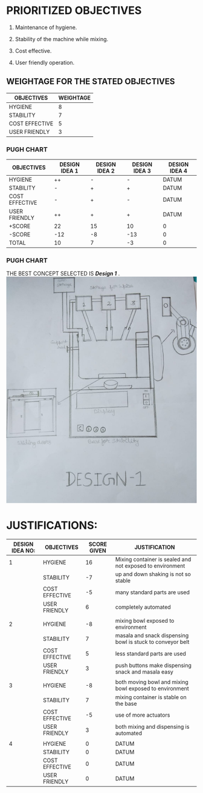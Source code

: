 # PRIORITIZED OBJECTIVES 

1. Maintenance of hygiene.

2. Stability of the machine while mixing.

3. Cost effective.

4. User friendly operation.



## WEIGHTAGE  FOR THE STATED OBJECTIVES 

|OBJECTIVES|WEIGHTAGE|
|--|--|
|HYGIENE|8|
|STABILITY|7|
|COST EFFECTIVE|5|
|USER FRIENDLY|3|


### PUGH CHART

|OBJECTIVES|DESIGN IDEA 1|DESIGN IDEA 2|DESIGN IDEA 3|DESIGN IDEA 4|
|--|--|--|--|--|
|HYGIENE|++|-|-|DATUM|
|STABILITY|-|+|+|DATUM|
|COST EFFECTIVE|-|+|-|DATUM|
|USER FRIENDLY|++|+|+|DATUM|
|+SCORE|22|15|10|0|
|-SCORE|-12|-8|-13|0|
|TOTAL|10|7|-3|0|

### PUGH CHART


THE BEST CONCEPT SELECTED IS  _**Design 1**_  .
![](https://github.com/f-division-2019-2020-odd/Repo-03/blob/master/IMG-20190930-WA0006.jpg?raw=true)

# JUSTIFICATIONS:

|DESIGN IDEA NO:|OBJECTIVES|SCORE GIVEN|JUSTIFICATION|
|--|--|--|--|
|1|HYGIENE|16|Mixing container is sealed and not exposed to environment|
||STABILITY|-7|up and down shaking is not so stable|
||COST EFFECTIVE|-5|many standard parts are used|
||USER FRIENDLY|6|completely automated|
|||||
|2|HYGIENE|-8|mixing bowl exposed to environment|
||STABILITY|7|masala and snack dispensing bowl is stuck to conveyor belt|
||COST EFFECTIVE|5|less standard parts are used|
||USER FRIENDLY|3|push buttons make dispensing snack and masala easy|
|||||
|3|HYGIENE|-8|both moving bowl and mixing bowl exposed to environment|
||STABILITY|7|mixing container is stable on the base|
||COST EFFECTIVE|-5|use of more actuators|
||USER FRIENDLY|3|both mixing and dispensing is automated|
|||||
|4|HYGIENE|0|DATUM|
||STABILITY|0|DATUM|
||COST EFFECTIVE|0|DATUM|
||USER FRIENDLY|0|DATUM|





